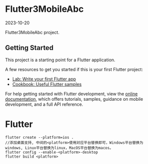 # Flutter3MobileAbc
2023-10-20

Flutter3MobileAbc project.

## Getting Started

This project is a starting point for a Flutter application.

A few resources to get you started if this is your first Flutter project:

- [Lab: Write your first Flutter app](https://docs.flutter.dev/get-started/codelab)
- [Cookbook: Useful Flutter samples](https://docs.flutter.dev/cookbook)

For help getting started with Flutter development, view the
[online documentation](https://docs.flutter.dev/), which offers tutorials,
samples, guidance on mobile development, and a full API reference.

# Flutter

```
flutter create --platform=ios .
//添加桌面支持, 中间的<platform>使用对应平台替换即可，Windows平台替换为windows, Linux平台替换为linux，MacOS平台替换为macos。
flutter config --enable-<platform>-desktop
flutter build <platform>
```

